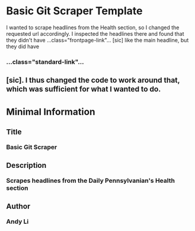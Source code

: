 # Basic Git Scraper Template

I wanted to scrape headlines from the Health section, so I changed the requested url accordingly. I inspected the headlines there and found that they didn't have <a>...class="frontpage-link"...<a> [sic] like the main headline, but they did have <h3>...class="standard-link"...<h3> [sic]. I thus changed the code to work around that, which was sufficient for what I wanted to do.

## Minimal Information

### Title

Basic Git Scraper

### Description
Scrapes headlines from the Daily Pennsylvanian's Health section

### Author
Andy Li
